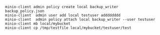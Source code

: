 



    minio-client admin policy create local backup_writer backup_policy.json
    minio-client  admin user add local testuser adddddddd
    minio-client  admin policy attach local backup_writer --user testuser
    minio-client mb local/mybucket
    minio-client cp /tmp/testfile local/mybucket/testuser/test
